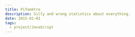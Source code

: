 ```yaml
---
title: Pifomètre
description: Silly and wrong statistics about everything.
date: 2015-01-01
tags:
  - project/JavaScript
---
```


